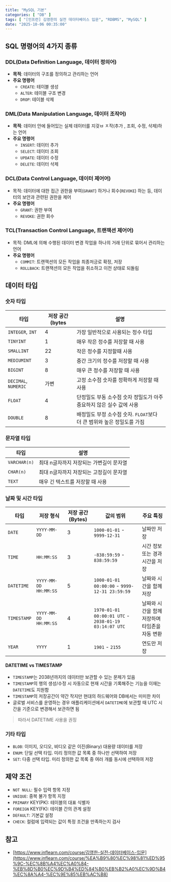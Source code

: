 ```yaml
---
title: "MySQL 기본"
categories: [ "DB" ]
tags: [ "[인프런] 김영한의 실전 데이터베이스 입문", "RDBMS", "MySQL" ]
date: "2025-10-06 00:35:00"
---
```


## SQL 명령어의 4가지 종류

### DDL(Data Definition Language, 데이터 정의어)

- **목적**: 데이터의 구조를 정의하고 관리하는 언어
- **주요 명령어**
  - `CREATE`: 테이블 생성
  - `ALTER`: 테이블 구조 변경
  - `DROP`: 테이블 삭제

### DML(Data Manipulation Language, 데이터 조작어)

- **목적**: 데이터 안에 들어있는 실제 데이터를 지겆ㅂ ㅈ작(추가 , 조회, 수정, 삭제)하는 언어
- **주요 명령어**
  - `INSERT`: 데이터 추가
  - `SELECT`: 데이터 조회
  - `UPDATE`: 데이터 수정
  - `DELETE`: 데이터 삭제

### DCL(Data Control Language, 데이터 제어어)

- 목적: 데이터에 대한 접근 권한을 부여(`GRANT`) 하거나 회수(`REVOKE`) 하는 등, 데이터의 보안과 관련된 권한을 제어
- **주요 명령어**
  - `GRANT`: 권한 부여
  - `REVOKE`: 권한 회수

### TCL(Transaction Control Language, 트랜잭션 제어어)

- 목적: DML에 의해 수행된 데이터 변경 작업을 하나의 거래 단위로 묶어서 관리하는 언어
- **주요 명령어**
  - `COMMIT`: 트랜잭션의 모든 작업을 최종저긍로 확정, 저장
  - `ROLLBACK`: 트랜잭션의 모든 작업을 취소하고 이전 상태로 되돌림

## 데이터 타입

### 숫자 타입

| 타입                   | 저장 공간(bytes | 설명                                           |
|----------------------|-------------|----------------------------------------------|
| `INTEGER`, `INT`     | 4           | 가장 일반적으로 사용되는 정수 타입                          |
| `TINYINT`            | 1           | 매우 작은 정수를 저장할 때 사용                           |
| `SMALLINT`           | 22          | 작은 정수를 지정할때 사용                               |
| `MEDIUMINT`          | 3           | 중간 크기의 정수를 저장할 때 사용                          |
| `BIGINT`             | 8           | 매우 큰 정수를 저장할 때 사용                            |
| `DECIMAL`, `NUMERIC` | 가변          | 고정 소수점 숫자를 정확하게 저장할 때 사용                     |
| `FLOAT`              | 4           | 단정밀도 부동 소수점 숫자 정밀도가 아주 중요하지 않은 실수 값에 사용      |
| `DOUBLE`             | 8           | 배정밀도 부정 소수점 숫자. `FLOAT`보다 더 큰 범위와 높은 정밀도를 가짐 |

### 문자열 타입

| 타입           | 설명                     |
|--------------|------------------------|
| `VARCHAR(n)` | 최대 n글자까지 저장되는 가변길이 문자열 |
| `CHAR(n)`    | 최대 n글자까지 저장되는 고정길이 문자열 |
| `TEXT`       | 매우 긴 텍스트를 저장할 때 사용     |

### 날짜 및 시간 타입

| 타입          | 저장 형식                 | 저장 공간(Bytes) | 값의 범위                                                 | 주요 특징                      |
|-------------|-----------------------|--------------|-------------------------------------------------------|----------------------------|
| `DATE`      | `YYYY-MM-DD`          | 3            | `1000-01-01` - `9999-12-31`                           | 날짜만 저장                     |
| `TIME`      | `HH:MM:SS`            | 3            | `-838:59:59` - `838:59:59`                            | 시간 정보 또는 경과 시간을 저장         |
| `DATETIME`  | `YYYY-MM-DD HH:MM:SS` | 5            | `1000-01-01 00:00:00` - `9999-12-31 23:59:59`         | 날짜와 시간을 함께 저장              |
| `TIMESTAMP` | `YYYY-MM-DD HH:MM:SS` | 4            | `1970-01-01 00:00:01 UTC` - `2038-01-19 03:14:07 UTC` | 날짜와 시간을 함께 저장하며 타임존을 자동 변환 |
| `YEAR`      | `YYYY`                | 1            | `1901` - `2155`                                       | 연도만 저장                     |

#### DATETIME vs TIMESTAMP

- `TIMESTAMP`는 2038년까지의 데이터만 보관할 수 있는 문제가 있음
- `TIMESTAMP`의 행의 생성/수정 시 자동으로 현재 시간을 기록해주는 기능을 이재는 `DATETIME`도 지원함
- `TIMESTAMP`의 저장공간이 약간 작지만 현대의 하드웨어와 DB에서는 미미한 차이
- 글로벌 서비스를 운영하는 경우 애플리케이션에서 `DATETIME`에 보관할 때 UTC 시간을 기준으로 변경해서 보관하면 됨

> 따라서 DATETIME 사용을 권징

### 기타 타입

- `BLOB`: 이미지, 오디오, 비디오 같은 이진(Binary) 대용량 데이터를 저장
- `ENUM`: 단일 선택 타입. 미리 정의한 값 목록 중 하나만 선택하여 저장
- `SET`: 다중 선택 타입. 미리 정의한 값 목록 중 여러 개를 동시에 선택하여 저장

## 제약 조건

- `NOT NULL`: 필수 입력 항목 지정
- `UNIQUE`: 중복 불가 항목 지정
- `PRIMARY` KEY(PK): 테이블의 대표 식별자
- `FOREIGN` KEY(FK): 테이블 간의 관계 설정
- `DEFAULT`: 기본값 설정
- `CHECK`: 컬럼에 입력되는 값이 특정 조건을 만족하는지 검사

## 참고

- [https://www.inflearn.com/course/김영한-실전-데이터베이스-입문](https://www.inflearn.com/course/%EA%B9%80%EC%98%81%ED%95%9C-%EC%8B%A4%EC%A0%84-%EB%8D%B0%EC%9D%B4%ED%84%B0%EB%B2%A0%EC%9D%B4%EC%8A%A4-%EC%9E%85%EB%AC%B8)
